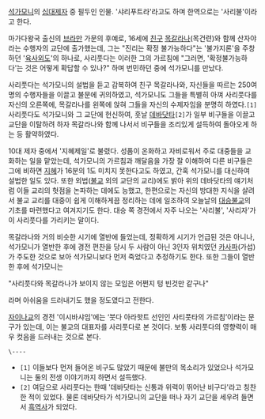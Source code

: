[석가모니](%EC%84%9D%EA%B0%80%EB%AA%A8%EB%8B%88.md)의
[십대제자](%EC%8B%AD%EB%8C%80%EC%A0%9C%EC%9E%90.md) 중 필두인 인물. '샤리푸트라'라고도 하며
한역으로는 '사리불'이라고 한다.

마가다왕국 출신의 [브라만](%EB%B8%8C%EB%9D%BC%EB%A7%8C.md) 가문의 후예로, 16세에
[친구](%EC%B9%9C%EA%B5%AC.md)
[목갈라나](%EB%AA%A9%EA%B0%88%EB%9D%BC%EB%82%98.md)(목건련)와 함께 산자야라는 수행자의 교단에
출가했는데, 그는 "진리는 확정 불가능하다"는 '불가지론'을 주창하던
'[육사외도](%EC%9C%A1%EC%82%AC%EC%99%B8%EB%8F%84.md)'의 하나로, 사리풋다는 이러한 그의 가르침에
"그러면, '확정불가능하다'는 것은 어떻게 확답할 수 있나?" 하며 번민하던 중에 석가모니를 만났다.

사리풋다는 석가모니의 설법을 듣고 감복하여 친구 목갈라나와, 자신들을 따르는 250여 명의 수행자들을 이끌고 불문에 귀의하였고, 석가모니도
그들을 특별히 아껴 사리풋다를 자신의 오른쪽에, 목갈라나를 왼쪽에 앉혀 그들을 자신의 수제자임을 분명히 하였다.`[1]` 사리풋다도
석가모니와 그 교단에 헌신하여, 훗날 [데바닷타](%EB%8D%B0%EB%B0%94%EB%8B%B7%ED%83%80.md)`[2]`가
일부 비구들을 이끌고 교단을 이탈하려 하자 목갈라나와 함께 나서서 비구들을 조리있게 설득하여 돌아오게 하는 등 활약하였다.

10대 제자 중에서 '지혜제일'로 불렸다. 성품이 온화하고 자비로워서 주로 대중들을 교화하는 일을 맡았는데, 석가모니의 가르침과 깨달음을
가장 잘 이해하여 다른 비구들은 그에 비하면 [지혜](%EC%A7%80%ED%98%9C.md)가 16분의 1도 미치지 못한다고도
하였고, 간혹 석가모니를 대신하여 설법한 일도 있다. 또한 외법([불교](%EB%B6%88%EA%B5%90.md) 외의 교단의
교리)에도 밝아 위의 데바닷타의 얘기처럼 이들 교리의 헛점을 논파하는 데에도 능했고, 한편으로는 자신의 방대한 지식을 살려서 불교 교리를
대중이 쉽게 이해하게끔 정리하는 데에 일조하여 오늘날의 [대승불교](%EB%8C%80%EC%8A%B9%20%EB%B6%88%EA%B5%90.md)의 기초를 마련했다고 여겨지기도 한다. 대승 쪽
경전에서 자주 나오는 '사리불', '사리자'가 이 사리풋다를 가리키는 말이다.

목갈라나와 거의 비슷한 시기에 열반에 들었는데, 정확하게 시기가 언급된 것은 아니나, 석가모니가 열반한 후에 경전 편찬을 당시 두 사람이
아닌 3인자 위치였던 [카사파](%EC%B9%B4%EC%82%AC%ED%8C%8C.md)(가섭)가 주도한 것으로 보아 석가모니보다 먼저
죽었다고 추정하기도 한다. 또한 그들이 열반한 후에 석가모니는

"사리풋다와 목갈라나가 보이지 않는 모임은 어쩐지 텅 빈것만 같구나"

라며 아쉬움을 드러내기도 했을 정도였다고 전한다.

[자이나교](%EC%9E%90%EC%9D%B4%EB%82%98%EA%B5%90.md)의 경전 '이시바샤임'에는 ‘붓다 아라핫트 선인인
사티풋타의 가르침’이라는 문구가 있는데, 이는 불교의 대표자를 사리풋다로 본 것이다. 보통 사리풋다의 영향력이 매우 컷음을 드러내는 것으로
본다.

`\----`

  * `[1]` 이들보다 먼저 들어온 비구도 많았기 때문에 불만의 목소리가 있었으나 석가모니는 둘의 전생 이야기까지 하면서 설득했다.
  * `[2]` 여담으로 사리풋다는 한때 '데바닷타는 신통과 위력이 뛰어난 비구다'라고 칭찬한 적이 있었다. 물론 데바닷타가 석가모니의 교단을 떠나 자기 교단을 세우려 들면서 [흑역사](%ED%9D%91%EC%97%AD%EC%82%AC.md)가 되었다.

